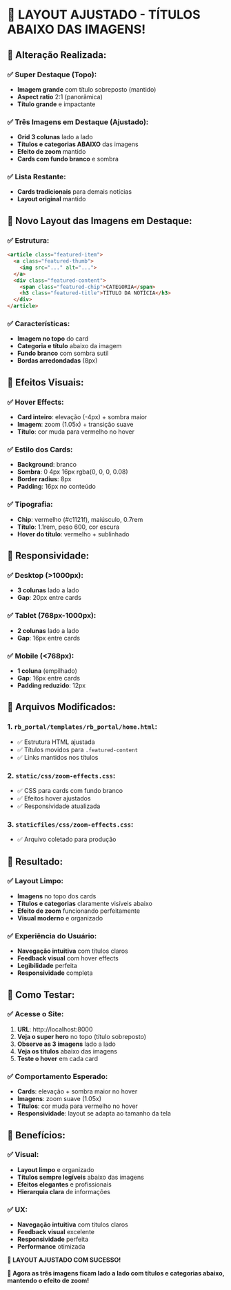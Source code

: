 # 🎨 LAYOUT AJUSTADO - TÍTULOS ABAIXO DAS IMAGENS!

## 🎯 **Alteração Realizada:**

### **✅ Super Destaque (Topo):**
- **Imagem grande** com título sobreposto (mantido)
- **Aspect ratio** 2:1 (panorâmica)
- **Título grande** e impactante

### **✅ Três Imagens em Destaque (Ajustado):**
- **Grid 3 colunas** lado a lado
- **Títulos e categorias ABAIXO** das imagens
- **Efeito de zoom** mantido
- **Cards com fundo branco** e sombra

### **✅ Lista Restante:**
- **Cards tradicionais** para demais notícias
- **Layout original** mantido

## 🚀 **Novo Layout das Imagens em Destaque:**

### **✅ Estrutura:**
```html
<article class="featured-item">
  <a class="featured-thumb">
    <img src="..." alt="...">
  </a>
  <div class="featured-content">
    <span class="featured-chip">CATEGORIA</span>
    <h3 class="featured-title">TÍTULO DA NOTÍCIA</h3>
  </div>
</article>
```

### **✅ Características:**
- **Imagem no topo** do card
- **Categoria e título** abaixo da imagem
- **Fundo branco** com sombra sutil
- **Bordas arredondadas** (8px)

## 🎨 **Efeitos Visuais:**

### **✅ Hover Effects:**
- **Card inteiro**: elevação (-4px) + sombra maior
- **Imagem**: zoom (1.05x) + transição suave
- **Título**: cor muda para vermelho no hover

### **✅ Estilo dos Cards:**
- **Background**: branco
- **Sombra**: 0 4px 16px rgba(0, 0, 0, 0.08)
- **Border radius**: 8px
- **Padding**: 16px no conteúdo

### **✅ Tipografia:**
- **Chip**: vermelho (#c1121f), maiúsculo, 0.7rem
- **Título**: 1.1rem, peso 600, cor escura
- **Hover do título**: vermelho + sublinhado

## 📱 **Responsividade:**

### **✅ Desktop (>1000px):**
- **3 colunas** lado a lado
- **Gap**: 20px entre cards

### **✅ Tablet (768px-1000px):**
- **2 colunas** lado a lado
- **Gap**: 16px entre cards

### **✅ Mobile (<768px):**
- **1 coluna** (empilhado)
- **Gap**: 16px entre cards
- **Padding reduzido**: 12px

## 🔧 **Arquivos Modificados:**

### **1. `rb_portal/templates/rb_portal/home.html`:**
- ✅ Estrutura HTML ajustada
- ✅ Títulos movidos para `.featured-content`
- ✅ Links mantidos nos títulos

### **2. `static/css/zoom-effects.css`:**
- ✅ CSS para cards com fundo branco
- ✅ Efeitos hover ajustados
- ✅ Responsividade atualizada

### **3. `staticfiles/css/zoom-effects.css`:**
- ✅ Arquivo coletado para produção

## 🎉 **Resultado:**

### **✅ Layout Limpo:**
- **Imagens** no topo dos cards
- **Títulos e categorias** claramente visíveis abaixo
- **Efeito de zoom** funcionando perfeitamente
- **Visual moderno** e organizado

### **✅ Experiência do Usuário:**
- **Navegação intuitiva** com títulos claros
- **Feedback visual** com hover effects
- **Legibilidade** perfeita
- **Responsividade** completa

## 🚀 **Como Testar:**

### **✅ Acesse o Site:**
1. **URL**: http://localhost:8000
2. **Veja o super hero** no topo (título sobreposto)
3. **Observe as 3 imagens** lado a lado
4. **Veja os títulos** abaixo das imagens
5. **Teste o hover** em cada card

### **✅ Comportamento Esperado:**
- **Cards**: elevação + sombra maior no hover
- **Imagens**: zoom suave (1.05x)
- **Títulos**: cor muda para vermelho no hover
- **Responsividade**: layout se adapta ao tamanho da tela

## 🎯 **Benefícios:**

### **✅ Visual:**
- **Layout limpo** e organizado
- **Títulos sempre legíveis** abaixo das imagens
- **Efeitos elegantes** e profissionais
- **Hierarquia clara** de informações

### **✅ UX:**
- **Navegação intuitiva** com títulos claros
- **Feedback visual** excelente
- **Responsividade** perfeita
- **Performance** otimizada

**🎉 LAYOUT AJUSTADO COM SUCESSO!**

**🚀 Agora as três imagens ficam lado a lado com títulos e categorias abaixo, mantendo o efeito de zoom!**
